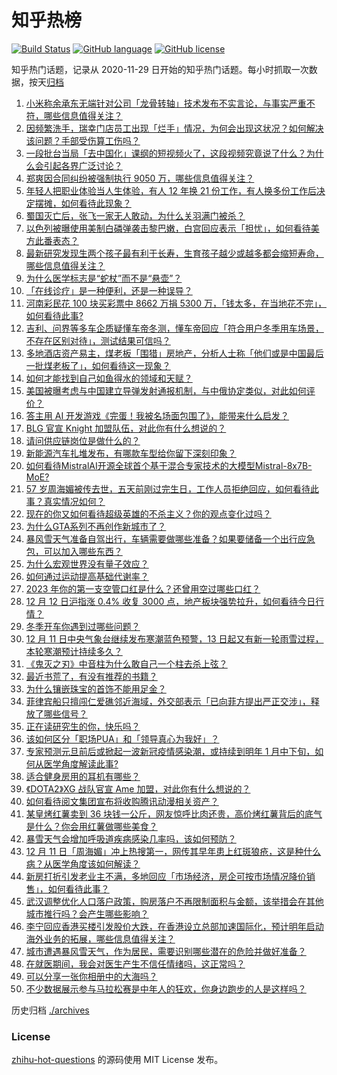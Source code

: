 # 知乎热榜
[![Build Status](https://github.com/ToWeLong/zhihu-hot-questions/workflows/CI/badge.svg)](https://github.com/ToWeLong/zhihu-hot-questions/actions)
[![GitHub language](https://img.shields.io/badge/language-golang-orange.svg)](https://golang.org/)
[![GitHub license](https://img.shields.io/github/license/ToWeLong/zhihu-hot-questions)](https://github.com/ToWeLong/zhihu-hot-questions/blob/main/LICENSE)

知乎热门话题，记录从 2020-11-29 日开始的知乎热门话题。每小时抓取一次数据，按天[归档](./archives)

<!-- BEGIN -->

1. [小米称余承东无端针对公司「龙骨转轴」技术发布不实言论，与事实严重不符，哪些信息值得关注？](https://www.zhihu.com/question/634459831)
1. [因频繁洗手，瑞幸门店员工出现「烂手」情况，为何会出现这状况？如何解决该问题？手部受伤算工伤吗？](https://www.zhihu.com/question/634442789)
1. [一段批台当局「去中国化」课纲的短视频火了，这段视频究竟说了什么？为什么会引起各界广泛讨论？](https://www.zhihu.com/question/634431688)
1. [郑爽因合同纠纷被强制执行 9050 万，哪些信息值得关注？](https://www.zhihu.com/question/634486641)
1. [年轻人把职业体验当人生体验，有人 12 年换 21 份工作，有人换多份工作后决定摆摊，如何看待此现象？](https://www.zhihu.com/question/634450502)
1. [蜀国灭亡后，张飞一家无人敢动，为什么关羽满门被杀？](https://www.zhihu.com/question/499750018)
1. [以色列被曝使用美制白磷弹袭击黎巴嫩，白宫回应表示「担忧」，如何看待美方此番表态？](https://www.zhihu.com/question/634437104)
1. [最新研究发现生两个孩子最有利于长寿，生育孩子越少或越多都会缩短寿命，哪些信息值得关注？](https://www.zhihu.com/question/634437818)
1. [为什么医学标志是“蛇杖”而不是“悬壶”？](https://www.zhihu.com/question/473263689)
1. [「在线诊疗」是一种便利，还是一种误导？](https://www.zhihu.com/question/633740643)
1. [河南彩民花 100 块买彩票中 8662 万捐 5300 万，「钱太多，在当地花不完」，如何看待此事?](https://www.zhihu.com/question/634286850)
1. [吉利、问界等多车企质疑懂车帝冬测，懂车帝回应「符合用户冬季用车场景，不存在区别对待」，测试结果可信吗？](https://www.zhihu.com/question/634459503)
1. [多地酒店资产易主，煤老板「围猎」房地产，分析人士称「他们或是中国最后一批煤老板了」，如何看待这一现象？](https://www.zhihu.com/question/634317220)
1. [如何才能找到自己如鱼得水的领域和天赋？](https://www.zhihu.com/question/631695076)
1. [美国被曝考虑与中国建立导弹发射通报机制，与中俄协定类似，对此如何评价？](https://www.zhihu.com/question/634455639)
1. [答主用 AI 开发游戏《完蛋！我被名场面包围了》，能带来什么启发？](https://www.zhihu.com/question/634454424)
1. [BLG 官宣 Knight 加盟队伍，对此你有什么想说的？](https://www.zhihu.com/question/634462405)
1. [请问供应链岗位是做什么的？](https://www.zhihu.com/question/50835404)
1. [新能源汽车扎堆发布，有哪款车型给你留下深刻印象？](https://www.zhihu.com/question/634494414)
1. [如何看待MistralAI开源全球首个基于混合专家技术的大模型Mistral-8x7B-MoE?](https://www.zhihu.com/question/634137761)
1. [57 岁周海媚被传去世，五天前刚过完生日，工作人员拒绝回应，如何看待此事？真实情况如何？](https://www.zhihu.com/question/634369988)
1. [现在的你又如何看待超级英雄的不杀主义？你的观点变化过吗？](https://www.zhihu.com/question/634219342)
1. [为什么GTA系列不再创作新城市了？](https://www.zhihu.com/question/633840733)
1. [暴风雪天气准备自驾出行，车辆需要做哪些准备？如果要储备一个出行应急包，可以加入哪些东西？](https://www.zhihu.com/question/634284591)
1. [为什么宏观世界没有量子效应？](https://www.zhihu.com/question/634184818)
1. [如何通过运动提高基础代谢率？](https://www.zhihu.com/question/631342470)
1. [2023 年你的第一支空管口红是什么？还曾用空过哪些口红？](https://www.zhihu.com/question/633904484)
1. [12 月 12 日沪指涨 0.4% 收复 3000 点，地产板块强势拉升，如何看待今日行情？](https://www.zhihu.com/question/634437801)
1. [冬季开车你遇到过哪些问题？](https://www.zhihu.com/question/632806129)
1. [12 月 11 日中央气象台继续发布寒潮蓝色预警，13 日起又有新一轮雨雪过程，本轮寒潮预计持续多久？](https://www.zhihu.com/question/634313718)
1. [《鬼灭之刃》中音柱为什么敢自己一个柱去杀上弦？](https://www.zhihu.com/question/433228260)
1. [最近书荒了，有没有推荐的书籍？](https://www.zhihu.com/question/627501272)
1. [为什么镶嵌珠宝的首饰不能用足金？](https://www.zhihu.com/question/628616035)
1. [菲律宾船只擅闯仁爱礁邻近海域，外交部表示「已向菲方提出严正交涉」，释放了哪些信号？](https://www.zhihu.com/question/634312519)
1. [正在读研究生的你，快乐吗？](https://www.zhihu.com/question/633719366)
1. [该如何区分「职场PUA」和「领导真心为我好」？](https://www.zhihu.com/question/633860924)
1. [专家预测元旦前后或掀起一波新冠疫情感染潮，或持续到明年 1 月中下旬，如何从医学角度解读此事?](https://www.zhihu.com/question/634437899)
1. [适合健身房用的耳机有哪些？](https://www.zhihu.com/question/630915754)
1. [《DOTA2》XG 战队官宣 Ame 加盟，对此你有什么想说的？](https://www.zhihu.com/question/634372491)
1. [如何看待阅文集团宣布将收购腾讯动漫相关资产？](https://www.zhihu.com/question/634392804)
1. [某皇烤红薯卖到 36 块钱一公斤，网友惊呼比肉还贵，高价烤红薯背后的底气是什么？你会用红薯做哪些美食？](https://www.zhihu.com/question/634291611)
1. [暴雪天气会增加呼吸道疾病感染几率吗，该如何预防？](https://www.zhihu.com/question/634284620)
1. [12 月 11 日「周海媚」冲上热搜第一，网传其早年患上红斑狼疮，这是种什么病？从医学角度该如何解读？](https://www.zhihu.com/question/634393377)
1. [新房打折引发老业主不满，多地回应「市场经济，房企可按市场情况降价销售」，如何看待此事？](https://www.zhihu.com/question/634429533)
1. [武汉调整优化人口落户政策，购房落户不再限制面积与金额，该举措会在其他城市推行吗？会产生哪些影响？](https://www.zhihu.com/question/634314154)
1. [李宁回应香港买楼引发股价大跌，在香港设立总部加速国际化，预计明年启动海外业务的拓展，哪些信息值得关注？](https://www.zhihu.com/question/634318910)
1. [城市遭遇暴风雪天气，作为居民，需要识别哪些潜在的危险并做好准备？](https://www.zhihu.com/question/634284557)
1. [在就医期间，我会对医生产生不信任情绪吗，这正常吗？](https://www.zhihu.com/question/633740553)
1. [可以分享一张你相册中的大海吗？](https://www.zhihu.com/question/628184275)
1. [不少数据展示参与马拉松赛是中年人的狂欢，你身边跑步的人是这样吗？](https://www.zhihu.com/question/630059648)

<!-- END -->

历史归档 [./archives](./archives)


### License
[zhihu-hot-questions](https://github.com/towelong/zhihu-hot-questions) 的源码使用 MIT License 发布。